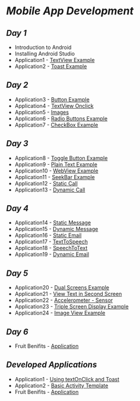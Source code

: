# *Mobile App Development* 

## *Day 1*
* Introduction to Android
* Installing Android Studio
* Application1 - [TextView Example](https://github.com/darsigangothri06/MobileAppDevelopment/tree/App1)
* Application2 - [Toast Example](https://github.com/darsigangothri06/MobileAppDevelopment/tree/App2)

## *Day 2*
* Application3 - [Button Example](https://github.com/darsigangothri06/MobileAppDevelopment/tree/App3)
* Application4 - [TextView Onclick](https://github.com/darsigangothri06/MobileAppDevelopment/tree/App4)
* Application5 - [Images](https://github.com/darsigangothri06/MobileAppDevelopment/tree/App5)
* Application6 - [Radio Buttons Example](https://github.com/darsigangothri06/MobileAppDevelopment/tree/App6)
* Application7 - [CheckBox Example](https://github.com/darsigangothri06/MobileAppDevelopment/tree/app7)

## *Day 3*
* Application8 - [Toggle Button Example](https://github.com/darsigangothri06/MobileAppDevelopment/tree/App8)
* Application9 - [Plain Text Example](https://github.com/darsigangothri06/MobileAppDevelopment/tree/App9)
* Application10 - [WebView Example](https://github.com/darsigangothri06/MobileAppDevelopment/tree/App10)
* Application11 - [SeekBar Example](https://github.com/darsigangothri06/MobileAppDevelopment/tree/App11)
* Application12 - [Static Call](https://github.com/darsigangothri06/MobileAppDevelopment/tree/App12)
* Application13 - [Dynamic Call](https://github.com/darsigangothri06/MobileAppDevelopment/tree/App13)

## *Day 4*
* Application14 - [Static Message](https://github.com/darsigangothri06/MobileAppDevelopment/tree/App14)
* Application15 - [Dynamic Message](https://github.com/darsigangothri06/MobileAppDevelopment/tree/App15)
* Application16 - [Static Email](https://github.com/darsigangothri06/MobileAppDevelopment/tree/App16)
* Application17 - [TextToSpeech](https://github.com/darsigangothri06/MobileAppDevelopment/tree/App17)
* Application18 - [SpeechToText](https://github.com/darsigangothri06/MobileAppDevelopment/tree/App18)
* Application19 - [Dynamic Email](https://github.com/darsigangothri06/MobileAppDevelopment/tree/App19)

## *Day 5*
* Application20 - [Dual Screens Example](https://github.com/darsigangothri06/MobileAppDevelopment/tree/App20)
* Application21 - [View Text in Second Screen](https://github.com/darsigangothri06/MobileAppDevelopment/tree/App21)
* Application22 - [Accelerometer - Sensor](https://github.com/darsigangothri06/MobileAppDevelopment/tree/App22)
* Application23 - [Triple Screen Display Example](https://github.com/darsigangothri06/MobileAppDevelopment/tree/App23)
* Application24 - [Image View Example](https://github.com/darsigangothri06/MobileAppDevelopment/tree/App24)

## *Day 6*
* Fruit Benifits - [Application](https://github.com/darsigangothri06/MobileAppDevelopment/tree/DevApp3)

## *Developed Applications*
* Application1 - [Using textOnClick and Toast](https://github.com/darsigangothri06/MobileAppDevelopment/tree/DevApp)
* Application2 - [Basic Activity Template](https://github.com/darsigangothri06/MobileAppDevelopment/tree/DevApp2)
* Fruit Benifits - [Application](https://github.com/darsigangothri06/MobileAppDevelopment/tree/DevApp3)
